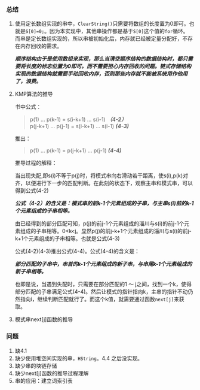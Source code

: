### 总结

1. 使用定长数组实现的串中，`ClearString()`只需要将数组的长度置为0即可。也就是`S[0]=0;`。因为本实现中，其他串操作都是基于`S[0]`这个值的`for`循环。
   而串是定长数组实现的，所以串被初始化后，内存就已经被定量分配好，不存在内存回收的需求。

   ***顺序结构由于是使用数组来实现，那么当清空顺序结构的数据结构时，都只需要将长度的标志位置为0即可。而不需要担心内存回收的问题。链式存储结构实现的数据结构就需要手动回收内存，否则那些内存就不能被系统用作他用了，浪费。***

2. KMP算法的推导

   书中公式：    
   > p(1) ... p(k-1) = s(i-k+1) ... s(i-1)               ***（4-2）***    
   > p(j-k+1) ... p(j-1) = s(i-k+1) ... s(i-1)            ***(4-3)***    
   
   推出：    

   > p(1) ... p(k-1) = p(j-k+1) ... p(j-1)         ***(4-4)***        

   推导过程的解释：    

   当出现失配,即s(i)不等于p(j)时，将模式串向右滑动若干距离，使s(i),p(k)对齐，以便进行下一步的匹配判断。在此刻的状态下，观察主串和模式串，可以得到公式(4-2)
   
   ***公式（4-2）的含义是：模式串的前k-1个元素组成的子串，与主串s(i)前的k-1个元素组成的子串相等。***

   由已经得到的部分匹配可知，p(j)的前j-1个元素组成的淄川与s(i)的前j-1个元素组成的子串相等。0<k<j。显然p(j)的前j-k+1个元素组成的淄川与s(i)的前j-k+1个元素组成的子串相等。也就是公式(4-3)

   公式(4-2)(4-3)推出公式(4-4)。公式(4-4)的含义是：

   ***部分匹配的子串中，串首的k-1个元素组成的新子串，与串尾k-1个元素组成的新子串相等。***

   也即是说，当遇到失配时，只需要在部分匹配的1 ～ j之间，找到一个k，使得部分匹配的子串满足公式(4-4)。然后让模式的指针指向k，主串的指针不动仍然指向i，继续判断匹配就行了。而这个k值，就需要通过函数`next[j]`来获取。

3. 模式串next[j]函数的推导

### 问题

1. 缺4.1
2. 缺少使用堆空间实现的串，`HString`。4.4 之后没实现。
3. 缺少串的块链存储 
4. 缺少next[j]函数的推导过程理解
5. 串的应用：建立词索引表

